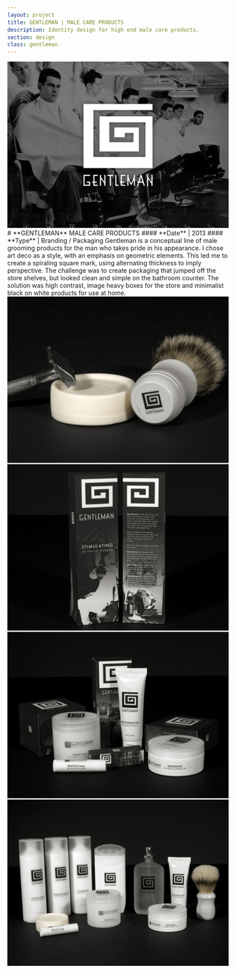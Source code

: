 ```yaml
---
layout: project
title: GENTLEMAN | MALE CARE PRODUCTS
description: Identity design for high end male care products.
section: design
class: gentleman
---
```


<div class="content half"><a class="max" rel="group" href="gentleman_01.jpg" ><img src="gentleman_01.jpg" alt=" "/></a></div>

<div class="content half" markdown="1">
# **GENTLEMAN** MALE CARE PRODUCTS
#### **Date** | 2013
#### **Type** | Branding / Packaging
Gentleman is a conceptual line of male grooming products for the man who takes pride in his appearance.  I chose art deco as a style, with an emphasis on geometric elements. This led me to create a spiraling square mark, using alternating thickness to imply perspective. The challenge was to create packaging that jumped off the store shelves, but looked clean and simple on the bathroom counter.  The solution was high contrast, image heavy boxes for the store and minimalist black on white products for use at home.
</div>

<div class="content half"><a class="max" rel="group" href="gentleman_02.jpg" ><img src="gentleman_02.jpg" alt=" "/></a></div>
<div class="content half"><a class="max" rel="group" href="gentleman_03.jpg" ><img src="gentleman_03.jpg" alt=" "/></a></div>
<div class="content half"><a class="max" rel="group" href="gentleman_04.jpg" ><img src="gentleman_04.jpg" alt=" "/></a></div>
<div class="content half"><a class="max" rel="group" href="gentleman_05.jpg" ><img src="gentleman_05.jpg" alt=" "/></a></div>
